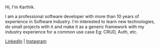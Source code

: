 Hi, I'm Karthik. 

I am a professional software developer with more than 10 years of experience in Software Industry. I'm interested to learn new technologies, do small projects with it and make it as a generic framework with my industry experience for a common use case Eg: CRUD, Auth, etc.

[LinkedIn](https://www.linkedin.com/in/karthikeyanbe442/) | [Instagram](https://www.instagram.com/kkarthik_clicks/)

